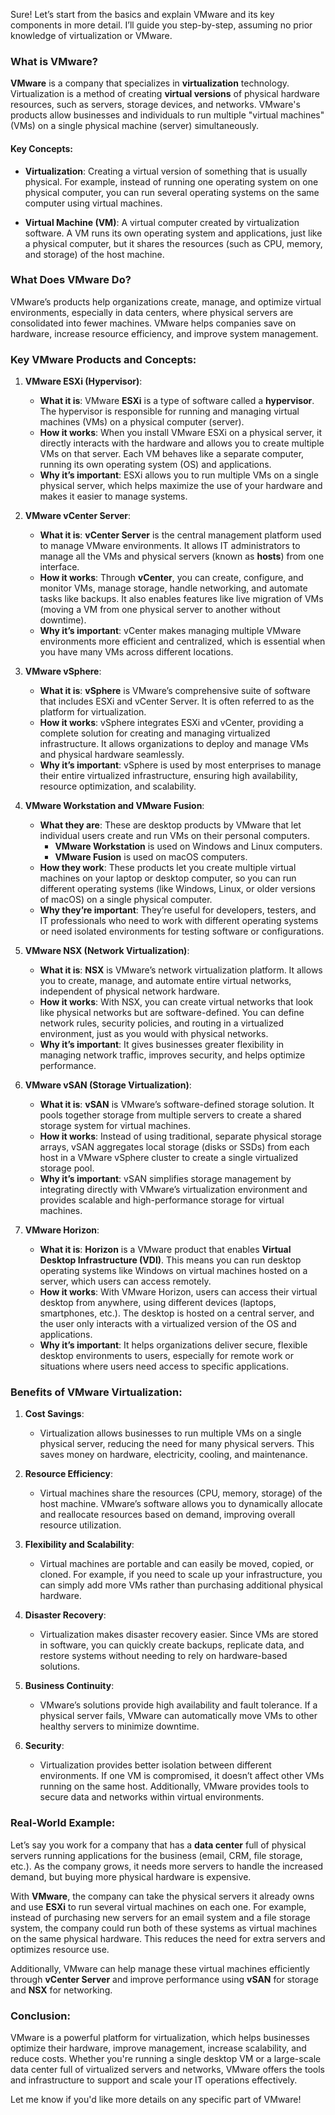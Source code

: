 Sure! Let’s start from the basics and explain VMware and its key components in more detail. I’ll guide you step-by-step, assuming no prior knowledge of virtualization or VMware.

### **What is VMware?**
**VMware** is a company that specializes in **virtualization** technology. Virtualization is a method of creating **virtual versions** of physical hardware resources, such as servers, storage devices, and networks. VMware's products allow businesses and individuals to run multiple "virtual machines" (VMs) on a single physical machine (server) simultaneously.

#### **Key Concepts**:
- **Virtualization**: Creating a virtual version of something that is usually physical. For example, instead of running one operating system on one physical computer, you can run several operating systems on the same computer using virtual machines.
  
- **Virtual Machine (VM)**: A virtual computer created by virtualization software. A VM runs its own operating system and applications, just like a physical computer, but it shares the resources (such as CPU, memory, and storage) of the host machine.

### **What Does VMware Do?**
VMware’s products help organizations create, manage, and optimize virtual environments, especially in data centers, where physical servers are consolidated into fewer machines. VMware helps companies save on hardware, increase resource efficiency, and improve system management.

### **Key VMware Products and Concepts**:

1. **VMware ESXi (Hypervisor)**:
   - **What it is**: VMware **ESXi** is a type of software called a **hypervisor**. The hypervisor is responsible for running and managing virtual machines (VMs) on a physical computer (server). 
   - **How it works**: When you install VMware ESXi on a physical server, it directly interacts with the hardware and allows you to create multiple VMs on that server. Each VM behaves like a separate computer, running its own operating system (OS) and applications.
   - **Why it’s important**: ESXi allows you to run multiple VMs on a single physical server, which helps maximize the use of your hardware and makes it easier to manage systems.

2. **VMware vCenter Server**:
   - **What it is**: **vCenter Server** is the central management platform used to manage VMware environments. It allows IT administrators to manage all the VMs and physical servers (known as **hosts**) from one interface.
   - **How it works**: Through **vCenter**, you can create, configure, and monitor VMs, manage storage, handle networking, and automate tasks like backups. It also enables features like live migration of VMs (moving a VM from one physical server to another without downtime).
   - **Why it’s important**: vCenter makes managing multiple VMware environments more efficient and centralized, which is essential when you have many VMs across different locations.

3. **VMware vSphere**:
   - **What it is**: **vSphere** is VMware’s comprehensive suite of software that includes ESXi and vCenter Server. It is often referred to as the platform for virtualization.
   - **How it works**: vSphere integrates ESXi and vCenter, providing a complete solution for creating and managing virtualized infrastructure. It allows organizations to deploy and manage VMs and physical hardware seamlessly.
   - **Why it’s important**: vSphere is used by most enterprises to manage their entire virtualized infrastructure, ensuring high availability, resource optimization, and scalability.

4. **VMware Workstation and VMware Fusion**:
   - **What they are**: These are desktop products by VMware that let individual users create and run VMs on their personal computers.
     - **VMware Workstation** is used on Windows and Linux computers.
     - **VMware Fusion** is used on macOS computers.
   - **How they work**: These products let you create multiple virtual machines on your laptop or desktop computer, so you can run different operating systems (like Windows, Linux, or older versions of macOS) on a single physical computer.
   - **Why they’re important**: They’re useful for developers, testers, and IT professionals who need to work with different operating systems or need isolated environments for testing software or configurations.

5. **VMware NSX (Network Virtualization)**:
   - **What it is**: **NSX** is VMware’s network virtualization platform. It allows you to create, manage, and automate entire virtual networks, independent of physical network hardware.
   - **How it works**: With NSX, you can create virtual networks that look like physical networks but are software-defined. You can define network rules, security policies, and routing in a virtualized environment, just as you would with physical networks.
   - **Why it’s important**: It gives businesses greater flexibility in managing network traffic, improves security, and helps optimize performance.

6. **VMware vSAN (Storage Virtualization)**:
   - **What it is**: **vSAN** is VMware’s software-defined storage solution. It pools together storage from multiple servers to create a shared storage system for virtual machines.
   - **How it works**: Instead of using traditional, separate physical storage arrays, vSAN aggregates local storage (disks or SSDs) from each host in a VMware vSphere cluster to create a single virtualized storage pool.
   - **Why it’s important**: vSAN simplifies storage management by integrating directly with VMware’s virtualization environment and provides scalable and high-performance storage for virtual machines.

7. **VMware Horizon**:
   - **What it is**: **Horizon** is a VMware product that enables **Virtual Desktop Infrastructure (VDI)**. This means you can run desktop operating systems like Windows on virtual machines hosted on a server, which users can access remotely.
   - **How it works**: With VMware Horizon, users can access their virtual desktop from anywhere, using different devices (laptops, smartphones, etc.). The desktop is hosted on a central server, and the user only interacts with a virtualized version of the OS and applications.
   - **Why it’s important**: It helps organizations deliver secure, flexible desktop environments to users, especially for remote work or situations where users need access to specific applications.

### **Benefits of VMware Virtualization**:

1. **Cost Savings**:
   - Virtualization allows businesses to run multiple VMs on a single physical server, reducing the need for many physical servers. This saves money on hardware, electricity, cooling, and maintenance.

2. **Resource Efficiency**:
   - Virtual machines share the resources (CPU, memory, storage) of the host machine. VMware’s software allows you to dynamically allocate and reallocate resources based on demand, improving overall resource utilization.

3. **Flexibility and Scalability**:
   - Virtual machines are portable and can easily be moved, copied, or cloned. For example, if you need to scale up your infrastructure, you can simply add more VMs rather than purchasing additional physical hardware.

4. **Disaster Recovery**:
   - Virtualization makes disaster recovery easier. Since VMs are stored in software, you can quickly create backups, replicate data, and restore systems without needing to rely on hardware-based solutions.

5. **Business Continuity**:
   - VMware’s solutions provide high availability and fault tolerance. If a physical server fails, VMware can automatically move VMs to other healthy servers to minimize downtime.

6. **Security**:
   - Virtualization provides better isolation between different environments. If one VM is compromised, it doesn’t affect other VMs running on the same host. Additionally, VMware provides tools to secure data and networks within virtual environments.

### **Real-World Example**:
Let’s say you work for a company that has a **data center** full of physical servers running applications for the business (email, CRM, file storage, etc.). As the company grows, it needs more servers to handle the increased demand, but buying more physical hardware is expensive.

With **VMware**, the company can take the physical servers it already owns and use **ESXi** to run several virtual machines on each one. For example, instead of purchasing new servers for an email system and a file storage system, the company could run both of these systems as virtual machines on the same physical hardware. This reduces the need for extra servers and optimizes resource use.

Additionally, VMware can help manage these virtual machines efficiently through **vCenter Server** and improve performance using **vSAN** for storage and **NSX** for networking.

### **Conclusion**:
VMware is a powerful platform for virtualization, which helps businesses optimize their hardware, improve management, increase scalability, and reduce costs. Whether you're running a single desktop VM or a large-scale data center full of virtualized servers and networks, VMware offers the tools and infrastructure to support and scale your IT operations effectively.

Let me know if you'd like more details on any specific part of VMware!
